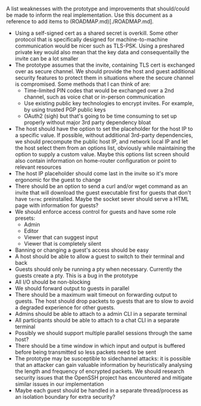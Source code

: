 A list weaknesses with the prototype and improvements that should/could be made
to inform the real implementation. Use this document as a reference to add items
to (ROADMAP.md)[./ROADMAP.md].

- Using a self-signed cert as a shared secret is overkill. Some other protocol
  that is specifically designed for machine-to-machine communication would be
  nicer such as TLS-PSK. Using a preshared private key would also mean that the
  key data and consequentailly the invite can be a lot smaller
- The prototype assumes that the invite, containing TLS cert is exchanged over
  as secure channel. We should provide the host and guest additional security
  features to protect them in situations where the secure channel is
  compromised. Some methods that I can think of are:
  - Time-limited PIN codes that would be exchanged over a 2nd channel, such as
    voice chat or in-person communication
  - Use existing public key technologies to encrypt invites. For example, by
    using trusted PGP public keys
  - OAuth2 (sigh) but that's going to be time consuming to set up properly
    without major 3rd party dependency bloat
- The host should have the option to set the placeholder for the host IP to a
  specific value. If possible, without additional 3rd-party dependencies, we
  should precompute the public host IP, and network local IP and let the host
  select them from an options list, obviously while maintaining the option to
  supply a custom value. Maybe this options list screen should also contain
  information on home-router configuration or point to relevant resources
- The host IP placeholder should come last in the invite so it's more ergonomic
  for the guest to change
- There should be an option to send a curl and/or wget command as an invite
  that will download the guest executable first for guests that don't have
  `termc` preinstalled. Maybe the socket sever should serve a HTML page with
  information for guests?
- We should enforce access control for guests and have some role presets:
  - Admin
  - Editor
  - Viewer that can suggest input
  - Viewer that is completely silent
- Banning or changing a guest's access should be easy
- A host should be able to allow a guest to switch to their terminal and back
- Guests should only be running a pty when necessary. Currently the guests
  create a pty. This is a bug in the prototype
- All I/O should be non-blocking
- We should forward output to guests in parallel
- There should be a maximum wait timeout on forwarding output to guests. The
  host should drop packets to guests that are to slow to avoid a degraded
  experience for other guests.
- Admins should be able to attach to a admin CLI in a separate terminal
- All participants should be able to attach to a chat CLI in a separate
  terminal
- Possibly we should support multiple parallel sessions through the same host?
- There should be a time window in which input and output is buffered before
  being transmitted so less packets need to be sent
- The prototype may be susceptible to sidechannel attacks: it is possible that
  an attacker can gain valuable information by heuristically analysing the
  length and frequency of encrypted packets. We should research security issues
  that the OpenSSH project has encountered and mitigate similar issues in our
  implementation
- Maybe each guest should be handled in a separate thread/process as an
  isolation boundary for extra security?


